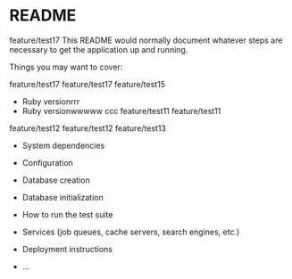 # README
feature/test17
This README would normally document whatever steps are necessary to get the
application up and running.

Things you may want to cover:


feature/test17
feature/test17
feature/test15
* Ruby versionrrr
* Ruby versionwwwww
ccc
feature/test11
feature/test11


feature/test12
feature/test12
feature/test13
* System dependencies

* Configuration

* Database creation

* Database initialization

* How to run the test suite

* Services (job queues, cache servers, search engines, etc.)

* Deployment instructions

* ...

